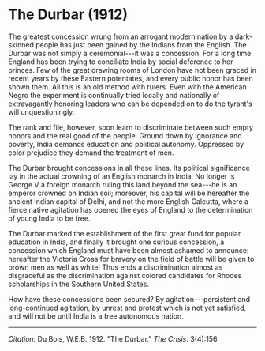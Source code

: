 <!--
title:   The Durbar
author:  Du Bois, W.E.B.
journal: The Crisis
year:    1912
volume:  3
issue:   4
pages:   156
-->

# The Durbar (1912)

The greatest concession wrung from an arrogant modern nation by a dark-skinned people has just been gained by the Indians from the English. The Durbar was not simply a ceremonial---it was a concession. For a long time England has been trying to conciliate India by social deference to her princes. Few of the great drawing rooms of London have not been graced in recent years by these Eastern potentates, and every public honor has been shown them. All this is an old method with rulers. Even with the American Negro the experiment is continually tried locally and nationally of extravagantly honoring leaders who can be depended on to do the tyrant's will unquestioningly.

The rank and file, however, soon learn to discriminate between such empty honors and the real good of the people. Ground down by ignorance and poverty, India demands education and political autonomy. Oppressed by color prejudice they demand the treatment of men.

The Durbar brought concessions in all these lines. Its political significance lay in the actual crowning of an English monarch in India. No longer is George V a foreign monarch ruling this land beyond the sea---he is an emperor crowned on Indian soil; moreover, his capital will be hereafter the ancient Indian capital of Delhi, and not the more English Calcutta, where a fierce native agitation has opened the eyes of England to the determination of young India to be free.

The Durbar marked the establishment of the first great fund for popular education in India, and finally it brought one curious concession, a concession which England must have been almost ashamed to announce: hereafter the Victoria Cross for bravery on the field of battle will be given to brown men as well as white! Thus ends a discrimination almost as disgraceful as the discrimination against colored candidates for Rhodes scholarships in the Southern United States.

How have these concessions been secured? By agitation---persistent and long-continued agitation, by unrest and protest which is not yet satisfied, and will not be until India is a free autonomous nation.

______________
*Citation:* Du Bois, W.E.B. 1912. "The Durbar." *The Crisis*. 3(4):156.
